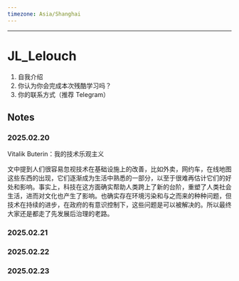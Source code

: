 ```yaml
---
timezone: Asia/Shanghai
---
```



---

# JL_Lelouch

1. 自我介绍
2. 你认为你会完成本次残酷学习吗？
3. 你的联系方式（推荐 Telegram）

## Notes

<!-- Content_START -->

### 2025.02.20
Vitalik Buterin：我的技术乐观主义

文中提到人们很容易忽视技术在基础设施上的改善，比如外卖，网约车，在线地图这些东西的出现，它们逐渐成为生活中熟悉的一部分，以至于很难再估计它们的好处和影响。事实上，科技在这方面确实帮助人类跨上了新的台阶，重塑了人类社会生活，进而对文化也产生了影响。也确实存在环境污染和与之而来的种种问题，但技术在持续的进步，在政府的有意识控制下，这些问题是可以被解决的。所以最终大家还是都走了先发展后治理的老路。

### 2025.02.21
### 2025.02.22
### 2025.02.23

<!-- Content_END -->
